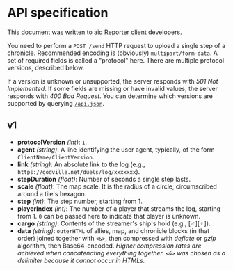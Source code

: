 API specification
=================

This document was written to aid Reporter client developers.

You need to perform a `POST /send` HTTP request to upload a single step of a chronicle. Recommended
encoding is (obviously) `multipart/form-data`. A set of required fields is called a "protocol" here.
There are multiple protocol versions, described below.

If a version is unknown or unsupported, the server responds with *501 Not Implemented*. If some
fields are missing or have invalid values, the server responds with *400 Bad Request*. You can
determine which versions are supported by querying [`/api.json`][api.json].

[api.json]: https://github.com/Godvillers/ReporterServer/blob/master/static/api.json


## v1 ##

+ __protocolVersion__ *(int)*: `1`.
+ __agent__ *(string)*: A line identifying the user agent, typically, of the form
  `ClientName/ClientVersion`.
+ __link__ *(string)*: An absolute link to the log (e.g., `https://godville.net/duels/log/xxxxxxx`).
+ __stepDuration__ *(float)*: Number of seconds a single step lasts.
+ __scale__ *(float)*: The map scale. It is the radius of a circle, circumscribed around a tile's
  hexagon.
+ __step__ *(int)*: The step number, starting from 1.
+ __playerIndex__ *(int)*: The number of a player that streams the log, starting from 1. `0` can be
  passed here to indicate that player is unknown.
+ __cargo__ *(string)*: Contents of the streamer's ship's hold (e.g., \[♂][♀]).
+ __data__ *(string)*: `outerHTML` of allies, map, and chronicle blocks (in that order) joined
  together with `<&>`, then compressed with *deflate* or *gzip* algorithm, then Base64-encoded.
  *Higher compression rates are achieved when concatenating everything together. `<&>` was chosen as
  a delimiter because it cannot occur in HTMLs.*
